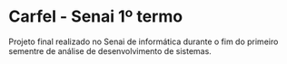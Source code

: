 # Carfel - Senai 1º termo

Projeto final realizado no Senai de informática durante o fim do primeiro sementre de análise de desenvolvimento de sistemas. 
